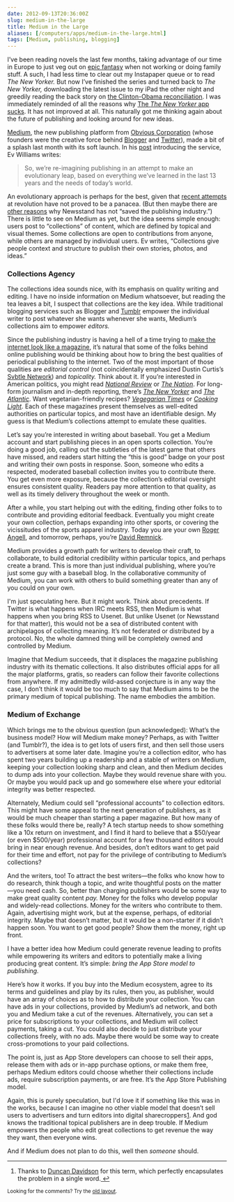 ```yaml
--- 
date: 2012-09-13T20:36:00Z
slug: medium-in-the-large
title: Medium in the Large
aliases: [/computers/apps/medium-in-the-large.html]
tags: [Medium, publishing, blogging]
---
```


<p>I’ve been reading novels the last few months, taking advantage of our time in Europe to just veg out on <a href="https://en.wikipedia.org/wiki/A_Song_of_Ice_and_Fire">epic fantasy</a> when not working or doing family stuff. A such, I had less time to clear out my Instapaper queue or to read <em>The New Yorker.</em> But now I’ve finished the series and turned back to <em>The New Yorker,</em> downloading the latest issue to my iPad the other night and greedily reading the back story on <a href="http://www.newyorker.com/reporting/2012/09/10/120910fa_fact_lizza">the Clinton-Obama reconciliation</a>. I was immediately reminded of all the reasons why <a href="http://www.justatheory.com/computers/apps/conde-nast-ipad.html">The <em>The New Yorker</em> app sucks</a>. It has not improved at all. This naturally got me thinking again about the future of publishing and looking around for new ideas.</p>

<p><a href="https://medium.com/">Medium</a>, the new publishing platform from <a href="http://obvious.com/">Obvious Corporation</a> (whose founders were the creative force behind <a href="http://blogger.com/">Blogger</a> and <a href="https://twitter.com/">Twitter</a>), made a bit of a splash last month with its soft launch. In his <a href="https://medium.com/p/9e53ca408c48">post</a> introducing the service, Ev Williams writes:</p>

<blockquote>
  <p>So, we’re re-imagining publishing in an attempt to make an evolutionary leap, based on everything we’ve learned in the last 13 years and the needs of today’s world.</p>
</blockquote>

<p>An evolutionary approach is perhaps for the best, given that <a href="http://www.apple.com/ipad/from-the-app-store/newsstand.html">recent attempts</a> at revolution have not proved to be a panacea. (But then maybe there are <a href="http://www.justatheory.com/computers/apps/conde-nast-ipad.html">other reasons</a> why Newsstand has not “saved the publishing industry.”) There is little to see on Medium as yet, but the idea seems simple enough: users post to “collections” of content, which are defined by topical and visual themes. Some collections are open to contributions from anyone, while others are managed by individual users. Ev writes, “Collections give people context and structure to publish their own stories, photos, and ideas.”</p>

<h3 id="collectionsagency">Collections Agency</h3>

<p>The collections idea sounds nice, with its emphasis on quality writing and editing. I have no inside information on Medium whatsoever, but reading the tea leaves a bit, I suspect that collections are the key idea. While traditional blogging services such as Blogger and <a href="http://tumblr.com/">Tumblr</a> empower the individual writer to post whatever she wants whenever she wants, Medium’s collections aim to empower <em>editors.</em></p>

<p>Since the publishing industry is having a hell of a time trying to <a href="http://www.ftrain.com/wwic.html" title="“The Web Is a Customer Service Medium” by Paul Ford">make the internet look like a magazine</a>, it’s natural that some of the folks behind online publishing would be thinking about how to bring the best qualities of periodical publishing to the internet. Two of the most important of those qualities are <em>editorial control</em> (not coincidentally emphasized Dustin Curtis’s <a href="https://svbtle.com/">Svbtle Network</a>) and <em>topicality.</em> Think about it. If you’re interested in American politics, you might read <a href="http://www.nationalreview.com/"><em>National Review</em></a> or <a href="http://www.thenation.com"><em>The Nation</em></a>. For long-form journalism and in-depth reporting, there’s <a href="http://www.newyorker.com/"><em>The New Yorker</em></a> and <a href="http://www.theatlantic.com/"><em>The Atlantic</em></a>. Want vegetarian-friendly recipes? <a href="http://www.vegetariantimes.com/"><em>Vegegarian Times</em></a> or <a href="http://www.cookinglight.com/"><em>Cooking Light</em></a>. Each of these magazines present themselves as well-edited authorities on particular topics, and most have an identifiable design. My guess is that Medium’s collections attempt to emulate these qualities.</p>

<p>Let’s say you’re interested in writing about baseball. You get a Medium account and start publishing pieces in an open sports collection. You’re doing a good job, calling out the subtleties of the latest game that others have missed, and readers start hitting the “this is good” badge on your post and writing their own posts in response. Soon, someone who edits a respected, moderated baseball collection invites you to contribute there. You get even more exposure, because the collection’s editorial oversight ensures consistent quality. Readers pay more attention to that quality, as well as its timely delivery throughout the week or month.</p>

<p>After a while, you start helping out with the editing, finding other folks to to contribute and providing editorial feedback. Eventually you might create your own collection, perhaps expanding into other sports, or covering the vicissitudes of the sports apparel industry. Today you are your own <a href="https://en.wikipedia.org/wiki/Roger_Angell">Roger Angell</a>, and tomorrow, perhaps, you’re <a href="https://en.wikipedia.org/wiki/David_Remnick">David Remnick</a>.</p>

<p>Medium provides a growth path for writers to develop their craft, to collaborate, to build editorial credibility within particular topics, and perhaps create a brand. This is more than just individual publishing, where you’re just some guy with a baseball blog. In the collaborative community of Medium, you can work with others to build something greater than any of you could on your own.</p>

<p>I'm just speculating here. But it might work. Think about precedents. If Twitter is what happens when IRC meets RSS, then Medium is what happens when you bring RSS to Usenet. But unlike Usenet (or Newsstand for that matter), this would not be a sea of distributed content with archipelagos of collecting meaning. It’s not federated or distributed by a protocol. No, the whole damned thing will be completely owned and controlled by Medium.</p>

<p>Imagine that Medium succeeds, that it displaces the magazine publishing industry with its thematic collections. It also distributes official apps for all the major platforms, gratis, so readers can follow their favorite collections from anywhere. If my admittedly wild-assed conjecture is in any way the case, I don’t think it would be too much to say that Medium aims to be the primary medium of topical publishing. The name embodies the ambition.</p>

<h3 id="mediumofexchange">Medium of Exchange</h3>

<p>Which brings me to the obvious question (pun acknowledged): What’s the business model? How will Medium make money? Perhaps, as with Twitter (and Tumblr?), the idea is to get lots of users first, and then sell those users to advertisers at some later date. Imagine you’re a collection editor, who has spent two years building up a readership and a stable of writers on Medium, keeping your collection looking sharp and clean, and then Medium decides to dump ads into your collection. Maybe they would revenue share with you. Or maybe you would pack up and go somewhere else where your editorial integrity was better respected.</p>

<p>Alternately, Medium could sell “professional accounts” to collection editors. This might have some appeal to the next generation of publishers, as it would be much cheaper than starting a paper magazine. But how many of these folks would there be, really? A tech startup needs to show something like a 10x return on investment, and I find it hard to believe that a $50/year (or even $500/year) professional account for a few thousand editors would bring in near enough revenue. And besides, don’t editors want to get paid for their time and effort, not pay for the privilege of contributing to Medium’s collections?</p>

<p>And the writers, too! To attract the best writers—the folks who know how to do research, think though a topic, and write thoughtful posts on the matter—you need cash. So, better than charging publishers would be some way to make great quality content <em>pay.</em> Money for the folks who develop popular and widely-read collections. Money for the writers who contribute to them. Again, advertising might work, but at the expense, perhaps, of editorial integrity. Maybe that doesn’t matter, but it would be a non-starter if it didn’t happen soon. You want to get good people? Show them the money, right up front.</p>

<p>I have a better idea how Medium could generate revenue leading to profits while empowering its writers and editors to potentially make a living producing great content. It’s simple: <em>bring the App Store model to publishing.</em></p>

<p>Here’s how it works. If you buy into the Medium ecosystem, agree to its terms and guidelines and play by its rules, then you, as publisher, would have an array of choices as to how to distribute your collection. You can have ads in your collections, provided by Medium’s ad network, and both you and Medium take a cut of the revenues. Alternatively, you can set a price for subscriptions to your collections, and Medium will collect payments, taking a cut. You could also decide to just distribute your collections freely, with no ads. Maybe there would be some way to create cross-promotions to your paid collections.</p>

<p>The point is, just as App Store developers can choose to sell their apps, release them with ads or in-app purchase options, or make them free, perhaps Medium editors could choose whether their collections include ads, require subscription payments, or are free. It’s the App Store Publishing model.</p>

<p>Again, this is purely speculation, but I'd love it if something like this was in the works, because I can imagine no other viable model that doesn’t sell users to advertisers and turn editors into digital sharecroppers<a href="#fn:1" id="fnref:1" class="footnote">1</a>. And god knows the traditional topical publishers are in deep trouble. If Medium empowers the people who edit great collections to get revenue the way they want, then everyone wins.</p>

<p>And if Medium does not plan to do this, well then <em>someone</em> should.</p>

<div class="footnotes">
<hr />
<ol>

<li id="fn:1"><p>Thanks to <a href="http://duncandavidson.com/">Duncan Davidson</a> for this term, which perfectly encapsulates the problem in a single word.<a href="#fnref:1" class="reversefootnote">&#160;&#8617;</a></p></li>

</ol>
</div>

<p class="past"><small>Looking for the comments? Try the <a rel="nofollow" href="//past.justatheory.com/computers/apps/medium-in-the-large.html">old layout</a>.</small></p>


